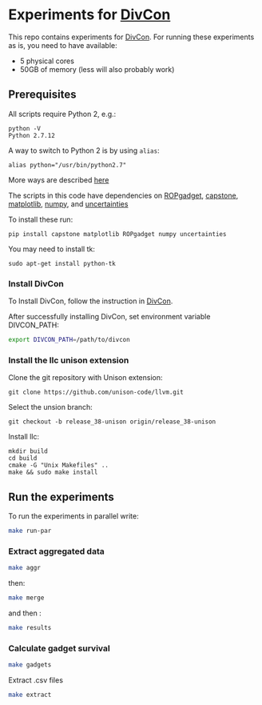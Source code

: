 # Experiments for [DivCon](https://github.com/romits800/divCon)
This repo contains experiments for [DivCon](https://github.com/romits800/divCon).
For running these experiments as is, you need to have available:
* 5 physical cores
* 50GB of memory (less will also probably work)


## Prerequisites

All scripts require Python 2, e.g.: 
```
python -V
Python 2.7.12
```

A way to switch to Python 2 is by using `alias`:
```
alias python="/usr/bin/python2.7"
```
More ways are described [here](https://stackoverflow.com/questions/7237415/python-2-instead-of-python-3-as-the-temporary-default-python)


The scripts in this code have dependencies on [ROPgadget](http://shell-storm.org/project/ROPgadget/),
[capstone](https://www.capstone-engine.org/lang_python.html),
[matplotlib](https://matplotlib.org/), 
[numpy](https://numpy.org/), and
[uncertainties](https://pythonhosted.org/uncertainties/)

To install these run:
```
pip install capstone matplotlib ROPgadget numpy uncertainties
```

You may need to install tk:
```
sudo apt-get install python-tk
```


### Install DivCon

To Install DivCon, follow the instruction in [DivCon](https://github.com/romits800/divCon).

After successfully installing DivCon, set environment variable DIVCON_PATH:

```bash
export DIVCON_PATH=/path/to/divcon
```

### Install the llc unison extension
Clone the git repository with Unison extension:

```
git clone https://github.com/unison-code/llvm.git
```

Select the unsion branch:
```
git checkout -b release_38-unison origin/release_38-unison
```

Install llc:
```
mkdir build
cd build
cmake -G "Unix Makefiles" ..
make && sudo make install
```

## Run the experiments
To run the experiments in parallel write:

```bash
make run-par
```

### Extract aggregated data

```bash
make aggr
```

then:

```bash
make merge
```

and then :

```bash
make results
```


### Calculate gadget survival

```bash
make gadgets
```

Extract .csv files

```bash
make extract
```


